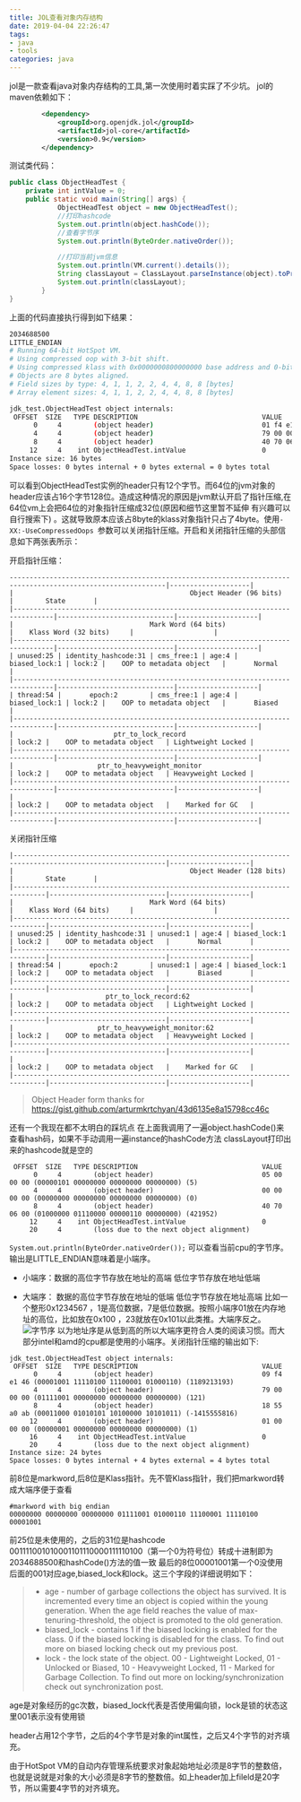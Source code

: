 ```yaml
---
title: JOL查看对象内存结构
date: 2019-04-04 22:26:47
tags: 
- java 
- tools
categories: java
---
```

jol是一款查看java对象内存结构的工具,第一次使用时着实踩了不少坑。 jol的maven依赖如下：
```xml
        <dependency>
            <groupId>org.openjdk.jol</groupId>
            <artifactId>jol-core</artifactId>
            <version>0.9</version>
        </dependency>
```
测试类代码：
```java
public class ObjectHeadTest {
	private int intValue = 0;
    public static void main(String[] args) {
            ObjectHeadTest object = new ObjectHeadTest();
            //打印hashcode
            System.out.println(object.hashCode());
            //查看字节序
            System.out.println(ByteOrder.nativeOrder());

            //打印当前jvm信息
            System.out.println(VM.current().details());
            String classLayout = ClassLayout.parseInstance(object).toPrintable();
            System.out.println(classLayout);
        }
}
```
上面的代码直接执行得到如下结果：
```bash
2034688500
LITTLE_ENDIAN
# Running 64-bit HotSpot VM.
# Using compressed oop with 3-bit shift.
# Using compressed klass with 0x0000000800000000 base address and 0-bit shift.
# Objects are 8 bytes aligned.
# Field sizes by type: 4, 1, 1, 2, 2, 4, 4, 8, 8 [bytes]
# Array element sizes: 4, 1, 1, 2, 2, 4, 4, 8, 8 [bytes]

jdk_test.ObjectHeadTest object internals:
 OFFSET  SIZE   TYPE DESCRIPTION                               VALUE
      0     4        (object header)                           01 f4 e1 46 (00000001 11110100 11100001 01000110) (1189213185)
      4     4        (object header)                           79 00 00 00 (01111001 00000000 00000000 00000000) (121)
      8     4        (object header)                           40 70 06 00 (01000000 01110000 00000110 00000000) (421952)
     12     4    int ObjectHeadTest.intValue                   0
Instance size: 16 bytes
Space losses: 0 bytes internal + 0 bytes external = 0 bytes total
```
可以看到ObjectHeadTest实例的header只有12个字节。而64位的jvm对象的header应该占16个字节128位。造成这种情况的原因是jvm默认开启了指针压缩,在64位vm上会把64位的对象指针压缩成32位(原因和细节这里暂不延伸 有兴趣可以自行搜索下) 。这就导致原本应该占8byte的klass对象指针只占了4byte。使用`-XX:-UseCompressedOops `参数可以关闭指针压缩。开启和关闭指针压缩的头部信息如下两张表所示：

开启指针压缩：

```
-------------------------------------------------------------------------------------------------------------|--------------------|
|                                            Object Header (96 bits)                                           |        State       |
|--------------------------------------------------------------------------------|-----------------------------|--------------------|
|                                  Mark Word (64 bits)                           |    Klass Word (32 bits)     |                    |
|--------------------------------------------------------------------------------|-----------------------------|--------------------|
| unused:25 | identity_hashcode:31 | cms_free:1 | age:4 | biased_lock:1 | lock:2 |    OOP to metadata object   |       Normal       |
|--------------------------------------------------------------------------------|-----------------------------|--------------------|
| thread:54 |       epoch:2        | cms_free:1 | age:4 | biased_lock:1 | lock:2 |    OOP to metadata object   |       Biased       |
|--------------------------------------------------------------------------------|-----------------------------|--------------------|
|                         ptr_to_lock_record                            | lock:2 |    OOP to metadata object   | Lightweight Locked |
|--------------------------------------------------------------------------------|-----------------------------|--------------------|
|                     ptr_to_heavyweight_monitor                        | lock:2 |    OOP to metadata object   | Heavyweight Locked |
|--------------------------------------------------------------------------------|-----------------------------|--------------------|
|                                                                       | lock:2 |    OOP to metadata object   |    Marked for GC   |
|--------------------------------------------------------------------------------|-----------------------------|--------------------|

```

关闭指针压缩
```
|------------------------------------------------------------------------------------------------------------|--------------------|
|                                            Object Header (128 bits)                                        |        State       |
|------------------------------------------------------------------------------|-----------------------------|--------------------|
|                                  Mark Word (64 bits)                         |    Klass Word (64 bits)     |                    |
|------------------------------------------------------------------------------|-----------------------------|--------------------|
| unused:25 | identity_hashcode:31 | unused:1 | age:4 | biased_lock:1 | lock:2 |    OOP to metadata object   |       Normal       |
|------------------------------------------------------------------------------|-----------------------------|--------------------|
| thread:54 |       epoch:2        | unused:1 | age:4 | biased_lock:1 | lock:2 |    OOP to metadata object   |       Biased       |
|------------------------------------------------------------------------------|-----------------------------|--------------------|
|                       ptr_to_lock_record:62                         | lock:2 |    OOP to metadata object   | Lightweight Locked |
|------------------------------------------------------------------------------|-----------------------------|--------------------|
|                     ptr_to_heavyweight_monitor:62                   | lock:2 |    OOP to metadata object   | Heavyweight Locked |
|------------------------------------------------------------------------------|-----------------------------|--------------------|
|                                                                     | lock:2 |    OOP to metadata object   |    Marked for GC   |
|------------------------------------------------------------------------------|-----------------------------|--------------------|

```
> Object Header form thanks for https://gist.github.com/arturmkrtchyan/43d6135e8a15798cc46c

还有一个我现在都不太明白的踩坑点 在上面我调用了一遍object.hashCode()来查看hash码，如果不手动调用一遍instance的hashCode方法 classLayout打印出来的hashcode就是空的
```
 OFFSET  SIZE   TYPE DESCRIPTION                               VALUE
      0     4        (object header)                           05 00 00 00 (00000101 00000000 00000000 00000000) (5)
      4     4        (object header)                           00 00 00 00 (00000000 00000000 00000000 00000000) (0)
      8     4        (object header)                           40 70 06 00 (01000000 01110000 00000110 00000000) (421952)
     12     4    int ObjectHeadTest.intValue                   0
     20     4        (loss due to the next object alignment)
```

`System.out.println(ByteOrder.nativeOrder());` 可以查看当前cpu的字节序。输出是LITTLE_ENDIAN意味着是小端序。
* 小端序：数据的高位字节存放在地址的高端 低位字节存放在地址低端

* 大端序： 数据的高位字节存放在地址的低端 低位字节存放在地址高端
比如一个整形0x1234567 ，1是高位数据，7是低位数据。按照小端序01放在内存地址的高位，比如放在0x100  ，23就放在0x101以此类推。大端序反之。
![字节序](https://gitee.com/neusnail/img/raw/master/blogimg/%E5%AD%97%E8%8A%82%E5%BA%8F.gif)
以为地址序是从低到高的所以大端序更符合人类的阅读习惯。而大部分intel和amd的cpu都是使用的小端序。关闭指针压缩的输出如下:
```
jdk_test.ObjectHeadTest object internals:
 OFFSET  SIZE   TYPE DESCRIPTION                               VALUE
      0     4        (object header)                           09 f4 e1 46 (00001001 11110100 11100001 01000110) (1189213193)
      4     4        (object header)                           79 00 00 00 (01111001 00000000 00000000 00000000) (121)
      8     4        (object header)                           18 55 a0 ab (00011000 01010101 10100000 10101011) (-1415555816)
     12     4        (object header)                           01 00 00 00 (00000001 00000000 00000000 00000000) (1)
     16     4    int ObjectHeadTest.intValue                   0
     20     4        (loss due to the next object alignment)
Instance size: 24 bytes
Space losses: 0 bytes internal + 4 bytes external = 4 bytes total

```
前8位是markword,后8位是Klass指针。先不管Klass指针，我们把markword转成大端序便于查看
```shell
#markword with big endian
00000000 00000000 00000000 01111001 01000110 11100001 11110100 00001001
```

前25位是未使用的，之后的31位是hashcode 001111001010001101110000111110100（第一个0为符号位）转成十进制即为2034688500和hashCode()方法的值一致
最后的8位00001001第一个0没使用 后面的001对应age,biased_lock和lock。这三个字段的详细说明如下：
> - age - number of garbage collections the object has survived. It is incremented every time an object is copied within the young generation. When the age field reaches the value of max-tenuring-threshold, the object is promoted to the old generation.
> - biased_lock - contains 1 if the biased locking is enabled for the class. 0 if the biased locking is disabled for the class. To find out more on biased locking check out my previous post.
> - lock - the lock state of the object. 00 - Lightweight Locked, 01 - Unlocked or Biased, 10 - Heavyweight Locked, 11 - Marked for Garbage Collection. To find out more on locking/synchronization check out synchronization post. 

age是对象经历的gc次数，biased_lock代表是否使用偏向锁，lock是锁的状态这里001表示没有使用锁

header占用12个字节，之后的4个字节是对象的int属性，之后又4个字节的对齐填充。

由于HotSpot VM的自动内存管理系统要求对象起始地址必须是8字节的整数倍，也就是说就是对象的大小必须是8字节的整数倍。如上header加上fileld是20字节，所以需要4字节的对齐填充。